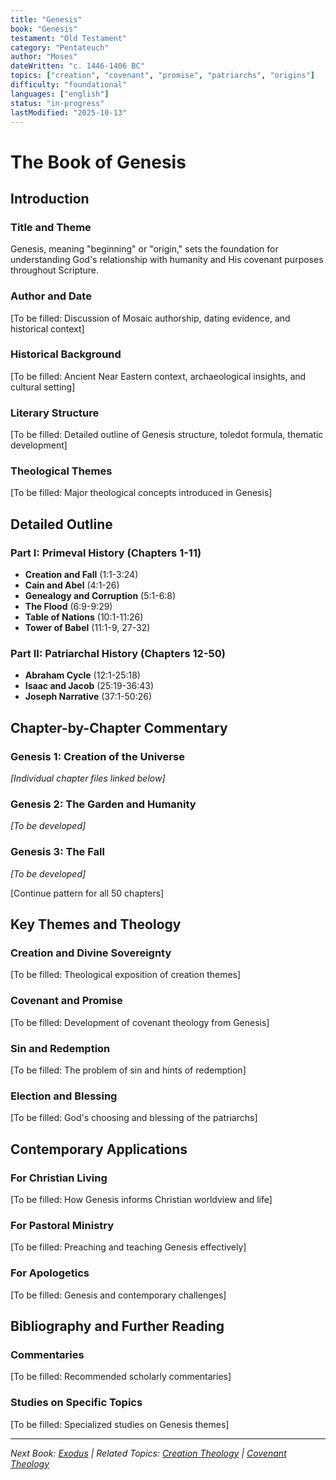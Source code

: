 ```yaml
---
title: "Genesis"
book: "Genesis"
testament: "Old Testament"
category: "Pentateuch"
author: "Moses"
dateWritten: "c. 1446-1406 BC"
topics: ["creation", "covenant", "promise", "patriarchs", "origins"]
difficulty: "foundational"
languages: ["english"]
status: "in-progress"
lastModified: "2025-10-13"
---
```


# The Book of Genesis

## Introduction

### Title and Theme
Genesis, meaning "beginning" or "origin," sets the foundation for understanding God's relationship with humanity and His covenant purposes throughout Scripture.

### Author and Date
[To be filled: Discussion of Mosaic authorship, dating evidence, and historical context]

### Historical Background
[To be filled: Ancient Near Eastern context, archaeological insights, and cultural setting]

### Literary Structure
[To be filled: Detailed outline of Genesis structure, toledot formula, thematic development]

### Theological Themes
[To be filled: Major theological concepts introduced in Genesis]

## Detailed Outline

### Part I: Primeval History (Chapters 1-11)
- **Creation and Fall** (1:1-3:24)
- **Cain and Abel** (4:1-26)  
- **Genealogy and Corruption** (5:1-6:8)
- **The Flood** (6:9-9:29)
- **Table of Nations** (10:1-11:26)
- **Tower of Babel** (11:1-9, 27-32)

### Part II: Patriarchal History (Chapters 12-50)
- **Abraham Cycle** (12:1-25:18)
- **Isaac and Jacob** (25:19-36:43)
- **Joseph Narrative** (37:1-50:26)

## Chapter-by-Chapter Commentary

### Genesis 1: Creation of the Universe
*[Individual chapter files linked below]*

### Genesis 2: The Garden and Humanity
*[To be developed]*

### Genesis 3: The Fall
*[To be developed]*

[Continue pattern for all 50 chapters]

## Key Themes and Theology

### Creation and Divine Sovereignty
[To be filled: Theological exposition of creation themes]

### Covenant and Promise
[To be filled: Development of covenant theology from Genesis]

### Sin and Redemption
[To be filled: The problem of sin and hints of redemption]

### Election and Blessing
[To be filled: God's choosing and blessing of the patriarchs]

## Contemporary Applications

### For Christian Living
[To be filled: How Genesis informs Christian worldview and life]

### For Pastoral Ministry
[To be filled: Preaching and teaching Genesis effectively]

### For Apologetics
[To be filled: Genesis and contemporary challenges]

## Bibliography and Further Reading

### Commentaries
[To be filled: Recommended scholarly commentaries]

### Studies on Specific Topics
[To be filled: Specialized studies on Genesis themes]

---

*Next Book: [Exodus](../exodus/) | Related Topics: [Creation Theology](../../theology/biblical/creation/) | [Covenant Theology](../../theology/biblical/covenant/)*